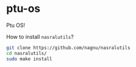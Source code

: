 # ptu-os
Ptu OS!

How to install ```nasralutils```?
``` bash
git clone https://github.com/nagnu/nasralutils
cd nasralutils/
sudo make install
```
